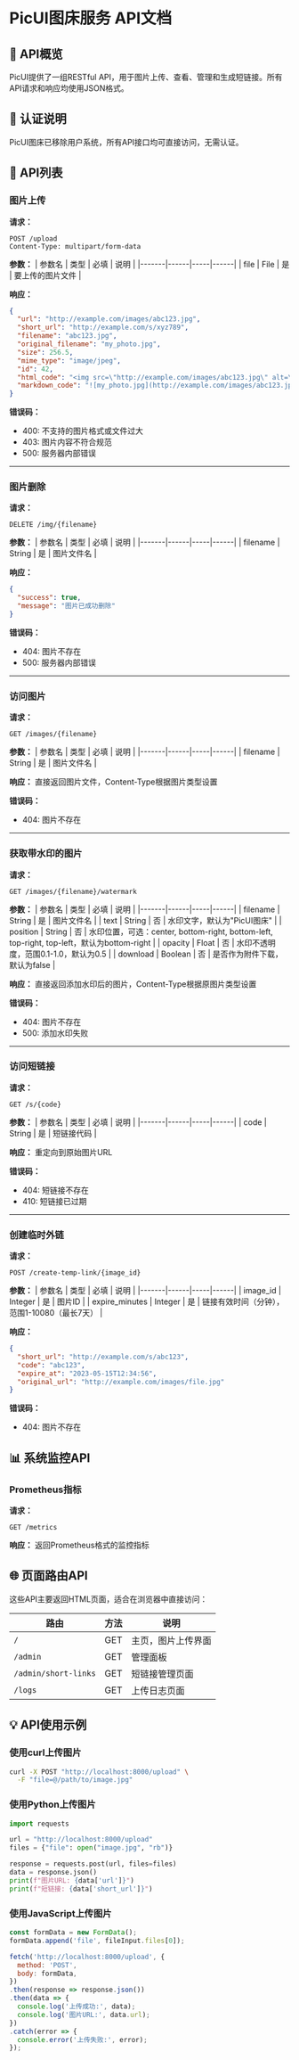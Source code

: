 # PicUI图床服务 API文档

## 🔌 API概览

PicUI提供了一组RESTful API，用于图片上传、查看、管理和生成短链接。所有API请求和响应均使用JSON格式。

## 🔑 认证说明

PicUI图床已移除用户系统，所有API接口均可直接访问，无需认证。

## 📑 API列表

### 图片上传

**请求：**
```
POST /upload
Content-Type: multipart/form-data
```

**参数：**
| 参数名 | 类型 | 必填 | 说明 |
|-------|------|-----|------|
| file  | File | 是 | 要上传的图片文件 |

**响应：**
```json
{
  "url": "http://example.com/images/abc123.jpg",
  "short_url": "http://example.com/s/xyz789",
  "filename": "abc123.jpg",
  "original_filename": "my_photo.jpg",
  "size": 256.5,
  "mime_type": "image/jpeg",
  "id": 42,
  "html_code": "<img src=\"http://example.com/images/abc123.jpg\" alt=\"my_photo.jpg\" />",
  "markdown_code": "![my_photo.jpg](http://example.com/images/abc123.jpg)"
}
```

**错误码：**
- 400: 不支持的图片格式或文件过大
- 403: 图片内容不符合规范
- 500: 服务器内部错误

---

### 图片删除

**请求：**
```
DELETE /img/{filename}
```

**参数：**
| 参数名 | 类型 | 必填 | 说明 |
|-------|------|-----|------|
| filename | String | 是 | 图片文件名 |

**响应：**
```json
{
  "success": true,
  "message": "图片已成功删除"
}
```

**错误码：**
- 404: 图片不存在
- 500: 服务器内部错误

---

### 访问图片

**请求：**
```
GET /images/{filename}
```

**参数：**
| 参数名 | 类型 | 必填 | 说明 |
|-------|------|-----|------|
| filename | String | 是 | 图片文件名 |

**响应：**
直接返回图片文件，Content-Type根据图片类型设置

**错误码：**
- 404: 图片不存在

---

### 获取带水印的图片

**请求：**
```
GET /images/{filename}/watermark
```

**参数：**
| 参数名 | 类型 | 必填 | 说明 |
|-------|------|-----|------|
| filename | String | 是 | 图片文件名 |
| text | String | 否 | 水印文字，默认为"PicUI图床" |
| position | String | 否 | 水印位置，可选：center, bottom-right, bottom-left, top-right, top-left，默认为bottom-right |
| opacity | Float | 否 | 水印不透明度，范围0.1-1.0，默认为0.5 |
| download | Boolean | 否 | 是否作为附件下载，默认为false |

**响应：**
直接返回添加水印后的图片，Content-Type根据原图片类型设置

**错误码：**
- 404: 图片不存在
- 500: 添加水印失败

---

### 访问短链接

**请求：**
```
GET /s/{code}
```

**参数：**
| 参数名 | 类型 | 必填 | 说明 |
|-------|------|-----|------|
| code | String | 是 | 短链接代码 |

**响应：**
重定向到原始图片URL

**错误码：**
- 404: 短链接不存在
- 410: 短链接已过期

---

### 创建临时外链

**请求：**
```
POST /create-temp-link/{image_id}
```

**参数：**
| 参数名 | 类型 | 必填 | 说明 |
|-------|------|-----|------|
| image_id | Integer | 是 | 图片ID |
| expire_minutes | Integer | 是 | 链接有效时间（分钟），范围1-10080（最长7天） |

**响应：**
```json
{
  "short_url": "http://example.com/s/abc123",
  "code": "abc123",
  "expire_at": "2023-05-15T12:34:56",
  "original_url": "http://example.com/images/file.jpg"
}
```

**错误码：**
- 404: 图片不存在

## 📊 系统监控API

### Prometheus指标

**请求：**
```
GET /metrics
```

**响应：**
返回Prometheus格式的监控指标

## 🌐 页面路由API

这些API主要返回HTML页面，适合在浏览器中直接访问：

| 路由 | 方法 | 说明 |
|------|------|------|
| `/` | GET | 主页，图片上传界面 |
| `/admin` | GET | 管理面板 |
| `/admin/short-links` | GET | 短链接管理页面 |
| `/logs` | GET | 上传日志页面 |

## 💡 API使用示例

### 使用curl上传图片

```bash
curl -X POST "http://localhost:8000/upload" \
  -F "file=@/path/to/image.jpg"
```

### 使用Python上传图片

```python
import requests

url = "http://localhost:8000/upload"
files = {"file": open("image.jpg", "rb")}

response = requests.post(url, files=files)
data = response.json()
print(f"图片URL: {data['url']}")
print(f"短链接: {data['short_url']}")
```

### 使用JavaScript上传图片

```javascript
const formData = new FormData();
formData.append('file', fileInput.files[0]);

fetch('http://localhost:8000/upload', {
  method: 'POST',
  body: formData,
})
.then(response => response.json())
.then(data => {
  console.log('上传成功:', data);
  console.log('图片URL:', data.url);
})
.catch(error => {
  console.error('上传失败:', error);
});
``` 